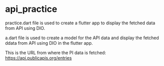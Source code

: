 # api_practice

practice.dart file is used to create a flutter app to display the fetched data from API using DIO.

a.dart file is used to create a  model for the API data and display the fetched ddata from API using DIO in the flutter app.

This is the URL from where the PI data is fetched:
https://api.publicapis.org/entries
